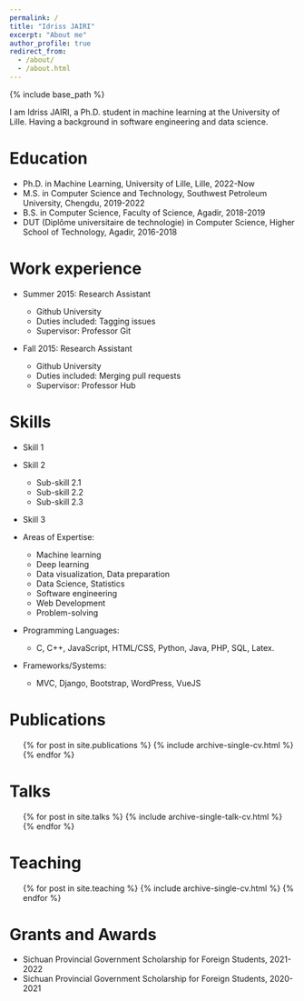 ```yaml
---
permalink: /
title: "Idriss JAIRI"
excerpt: "About me"
author_profile: true
redirect_from: 
  - /about/
  - /about.html
---
```


{% include base_path %}


I am Idriss JAIRI, a Ph.D. student in machine learning at the University of Lille. Having a background in software engineering and data science.

Education
======

* Ph.D. in Machine Learning, University of Lille, Lille, 2022-Now
* M.S. in Computer Science and Technology, Southwest Petroleum University, Chengdu, 2019-2022
* B.S. in Computer Science, Faculty of Science, Agadir, 2018-2019
* DUT (Diplôme universitaire de technologie) in Computer Science, Higher School of Technology, Agadir, 2016-2018

Work experience
======
* Summer 2015: Research Assistant
  * Github University
  * Duties included: Tagging issues
  * Supervisor: Professor Git

* Fall 2015: Research Assistant
  * Github University
  * Duties included: Merging pull requests
  * Supervisor: Professor Hub
  
Skills
======
* Skill 1
* Skill 2
  * Sub-skill 2.1
  * Sub-skill 2.2
  * Sub-skill 2.3
* Skill 3

* Areas of Expertise: 
    * Machine learning
    * Deep learning
    * Data visualization, Data preparation
    * Data Science, Statistics
    * Software engineering
    * Web Development
    * Problem-solving
* Programming Languages: 
    * C, C++, JavaScript, HTML/CSS, Python, Java, PHP, SQL, Latex.</li>
* Frameworks/Systems: 
    * MVC, Django, Bootstrap, WordPress, VueJS

Publications
======
  <ul>
    {% for post in site.publications %}
      {% include archive-single-cv.html %}
    {% endfor %}
  </ul>
  
Talks
======
  <ul>
  {% for post in site.talks %}
    {% include archive-single-talk-cv.html %}
  {% endfor %}
  </ul>
  
Teaching
======
  <ul>
    {% for post in site.teaching %}
      {% include archive-single-cv.html %}
    {% endfor %}
  </ul>

Grants and Awards
======
* Sichuan Provincial Government Scholarship for Foreign Students, 2021-2022
* Sichuan Provincial Government Scholarship for Foreign Students, 2020-2021